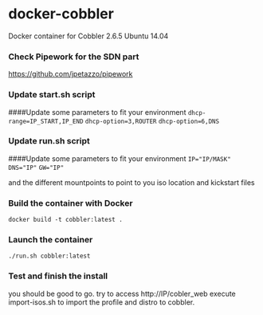 # docker-cobbler
Docker container for Cobbler 2.6.5 Ubuntu 14.04

### Check Pipework for the SDN part
https://github.com/jpetazzo/pipework

### Update start.sh script
####Update some parameters to fit your environment
`dhcp-range=IP_START,IP_END`
`dhcp-option=3,ROUTER`
`dhcp-option=6,DNS`

### Update run.sh script
####Update some parameters to fit your environment
`IP="IP/MASK"`
`DNS="IP"`
`GW="IP"`

and the different mountpoints to point to you iso location and kickstart files

### Build the container with Docker
`docker build -t cobbler:latest .`

### Launch the container
`./run.sh cobbler:latest`

### Test and finish the install
you should be good to go. try to access http://IP/cobler_web
execute import-isos.sh to import the profile and distro to cobbler.
